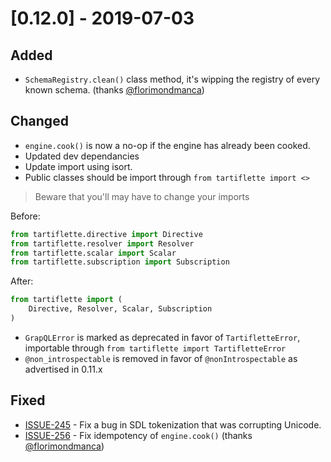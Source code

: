 # [0.12.0] - 2019-07-03

## Added

- `SchemaRegistry.clean()` class method, it's wipping the registry of every known schema. (thanks [@florimondmanca](https://github.com/florimondmanca))

## Changed

- `engine.cook()` is now a no-op if the engine has already been cooked.
- Updated dev dependancies
- Update import using isort.
- Public classes should be import through `from tartiflette import <>`

> Beware that you'll may have to change your imports

Before:
```python
from tartiflette.directive import Directive
from tartiflette.resolver import Resolver
from tartiflette.scalar import Scalar
from tartiflette.subscription import Subscription
```

After:
```python
from tartiflette import (
    Directive, Resolver, Scalar, Subscription
)
```

- `GrapQLError` is marked as deprecated in favor of `TartifletteError`, importable through `from tartiflette import TartifletteError`
- `@non_introspectable` is removed in favor of `@nonIntrospectable` as advertised in 0.11.x

## Fixed

- [ISSUE-245](https://github.com/dailymotion/tartiflette/issues/245) - Fix a bug in SDL tokenization that was corrupting Unicode.
- [ISSUE-256](https://github.com/dailymotion/tartiflette/issues/256) - Fix idempotency of `engine.cook()` (thanks [@florimondmanca](https://github.com/florimondmanca))
